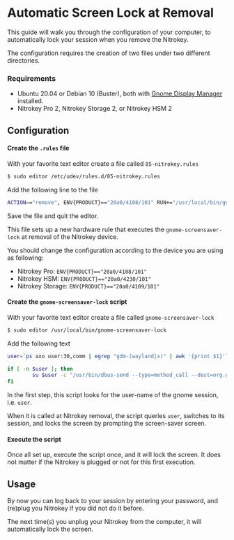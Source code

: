 # Automatic Screen Lock at Removal 

This guide will walk you through the configuration of your computer, to automatically lock your session when you remove the Nitrokey.

The configuration requires the creation of two files under two different directories. 

### Requirements

- Ubuntu 20.04 or Debian 10 (Buster), both with [Gnome Display Manager](https://wiki.gnome.org/Projects/GDM) installed. 
- Nitrokey Pro 2, Nitrokey Storage 2, or Nitrokey HSM 2

## Configuration

#### Create the `.rules` file

With your favorite text editor create a file called `85-nitrokey.rules`

```bash
$ sudo editor /etc/udev/rules.d/85-nitrokey.rules
```
Add the following line to the file

```bash
ACTION=="remove", ENV{PRODUCT}=="20a0/4108/101" RUN+="/usr/local/bin/gnome-screensaver-lock"
```
Save the file and quit the editor. 

This file sets up a new hardware rule that executes the `gnome-screensaver-lock` at removal of the Nitrokey device. 

You should change the configuration according to the device you are using as following:

* Nitrokey Pro: `ENV{PRODUCT}=="20a0/4108/101"`
* Nitrokey HSM: `ENV{PRODUCT}=="20a0/4230/101"`
* Nitrokey Storage: `ENV{PRODUCT}=="20a0/4109/101"`

#### Create the `gnome-screensaver-lock` script

With your favorite text editor create a file called `gnome-screensaver-lock`
```bash
$ sudo editor /usr/local/bin/gnome-screensaver-lock
```
Add the following text
```bash
user=`ps axo user:30,comm | egrep "gdm-(wayland|x)" | awk '{print $1}'`

if [ -n $user ]; then
        su $user -c "/usr/bin/dbus-send --type=method_call --dest=org.gnome.ScreenSaver /org/gnome/ScreenSaver org.gnome.ScreenSaver.Lock"
fi
```
In the first step, this script looks for the user-name of the gnome session, i.e. `user`.

When it is called at Nitrokey removal, the script queries `user`, switches to its session, and locks the screen by prompting the screen-saver screen.         

#### Execute the script

Once all set up, execute the script once, and it will lock the screen. It does not matter if the Nitrokey is plugged or not for this first execution.

## Usage 

By now you can log back to your session by entering your password, and (re)plug you Nitrokey if you did not do it before.

The next time(s) you unplug your Nitrokey from the computer, it will automatically lock the screen. 

